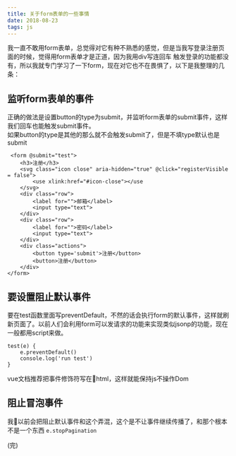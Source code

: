```yaml
---
title: 关于form表单的一些事情
date: 2018-08-23 
tags: js
---
```


我一直不敢用form表单，总觉得对它有种不熟悉的感觉，但是当我写登录注册页面的时候，觉得用form表单才是正道，因为我用div写连回车
触发登录的功能都没有，所以我就专门学习了一下form，现在对它也不在畏惧了，以下是我整理的几条：

## 监听form表单的事件

正确的做法是设置button的type为submit，并监听form表单的submit事件，这样我们回车也能触发submit事件。  
如果button的type是其他的那么就不会触发submit了，但是不填type默认也是submit

```
 <form @submit="test">
    <h3>注册</h3>
    <svg class="icon close" aria-hidden="true" @click="registerVisible = false">
        <use xlink:href="#icon-close"></use
    </svg>
    <div class="row">
        <label for="">邮箱</label>
        <input type="text">
    </div>
    <div class="row">
        <label for="">密码</label>
        <input type="text">
    </div>
    <div class="actions">
        <button type='submit'>注册</button>
        <button>注册</button>
    </div>
</form>
```

## 要设置阻止默认事件

要在test函数里面写preventDefault，不然的话会执行form的默认事件，这样就刷新页面了。以前人们会利用form可以发请求的功能来实现类似jsonp的功能，现在一般都用script来做。

```
test(e) {
    e.preventDefault()
    console.log('run test')
}
```

vue文档推荐把事件修饰符写在html，这样就能保持js不操作Dom


## 阻止冒泡事件

我以前会把阻止默认事件和这个弄混，这个是不让事件继续传播了，和那个根本不是一个东西
`e.stopPagination`

(完)
